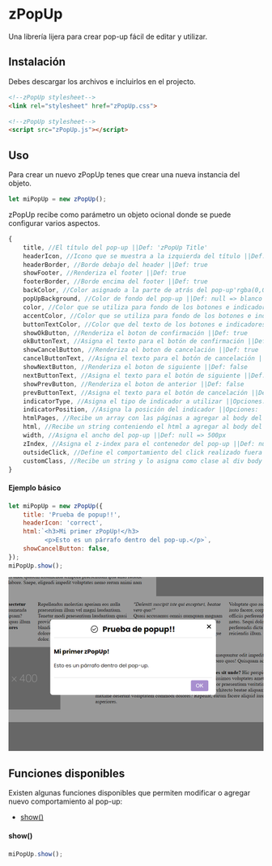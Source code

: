 # zPopUp

Una librería lijera para crear pop-up fácil de editar y utilizar.

## Instalación

Debes descargar los archivos e incluirlos en el projecto.

``` html
<!--zPopUp stylesheet-->
<link rel="stylesheet" href="zPopUp.css">
```

``` html
<!--zPopUp stylesheet-->
<script src="zPopUp.js"></script>
```

## Uso

Para crear un nuevo zPopUp tenes que crear una nueva instancia del objeto.

``` javascript
let miPopUp = new zPopUp();
```

zPopUp recibe como parámetro un objeto ocional donde se puede configurar varios aspectos.

``` javascript
{
    title, //El título del pop-up ||Def: 'zPopUp Title'
    headerIcon, //Icono que se muestra a la izquierda del título ||Def: null
    headerBorder, //Borde debajo del header ||Def: true
    showFooter, //Renderiza el footer ||Def: true
    footerBorder, //Borde encima del footer ||Def: true
    backColor, //Color asignado a la parte de atrás del pop-up'rgba(0,0,0,.4)'
    popUpBackground, //Color de fondo del pop-up ||Def: null => blanco
    color, //Color que se utiliza para fondo de los botones e indicadores ||Def: null => #a88fcf
    accentColor, //Color que se utiliza para fondo de los botones e indicadores activos ||Def: null => #792d83
    buttonTextColor, //Color que del texto de los botones e indicadores ||Def: null => blanco
    showOkButton, //Renderiza el boton de confirmación ||Def: true
    okButtonText, //Asigna el texto para el botón de confirmación ||Def: null => 'OK'
    showCancelButton, //Renderiza el boton de cancelación ||Def: true
    cancelButtonText, //Asigna el texto para el botón de cancelación ||Def: null => 'CANCEL'
    showNextButton, //Renderiza el boton de siguiente ||Def: false
    nextButtonText, //Asigna el texto para el botón de siguiente ||Def: null => '>'
    showPrevButton, //Renderiza el boton de anterior ||Def: false
    prevButtonText, //Asigna el texto para el botón de cancelación ||Def: null => '<'
    indicatorType, //Asigna el tipo de indicador a utilizar ||Opciones: 'none'* | 'dot' | 'dash' | 'number'
    indicatorPosition, //Asigna la posición del indicador ||Opciones: 'header'* | 'footer'
    htmlPages, //Recibe un array con las páginas a agregar al body del pop-up ||Def: []
    html, //Recibe un string conteniendo el html a agregar al body del pop-up ||Def: ''
    width, //Asigna el ancho del pop-up ||Def: null => 500px
    zIndex, //Asigna el z-index para el contenedor del pop-up ||Def: null => '999999'
    outsideClick, //Define el comportamiento del click realizado fuera del área del pop-up ||Opciones: 'exit'* | 'none'
    customClass, //Recibe un string y lo asigna como clase al div body del pop-up ||Def: ''
}
```

#### Ejemplo básico

``` javascript
let miPopUp = new zPopUp({
    title: 'Prueba de popup!!',
    headerIcon: 'correct',
    html:`<h3>Mi primer zPopUp!</h3>
          <p>Esto es un párrafo dentro del pop-up.</p>`,
    showCancelButton: false,
});
miPopUp.show();
```
![Ejemplo de pop-up](/assets/doc/pp-demo1.png)

## Funciones disponibles

Existen algunas funciones disponibles que permiten modificar o agregar nuevo comportamiento al pop-up:
* [show()](#show)

#### show()

``` javascript
miPopUp.show();
```
